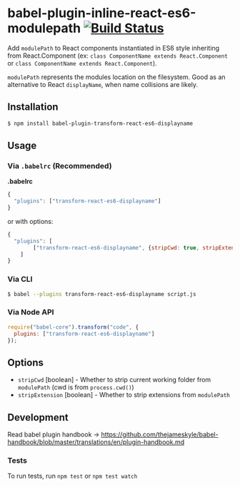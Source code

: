 # babel-plugin-inline-react-es6-modulepath [![Build Status](https://travis-ci.org/KijijiCA/babel-plugin-inline-react-es6-modulepath.svg?branch=master)](https://travis-ci.org/KijijiCA/babel-plugin-inline-react-es6-modulepath)

Add `modulePath` to React components instantiated in ES6 style inheriting from React.Component (ex: `class ComponentName extends React.Component` or `class ComponentName extends React.Component`).

`modulePath` represents the modules location on the filesystem. Good as an alternative to React `displayName`, when name collisions are likely.

## Installation

```sh
$ npm install babel-plugin-transform-react-es6-displayname
```

## Usage

### Via `.babelrc` (Recommended)

**.babelrc**

```js
{
  "plugins": ["transform-react-es6-displayname"]
}
```

or with options:

```js
{
  "plugins": [
        ["transform-react-es6-displayname", {stripCwd: true, stripExtension: true}]
    ]
}
```

### Via CLI

```sh
$ babel --plugins transform-react-es6-displayname script.js
```

### Via Node API

```javascript
require("babel-core").transform("code", {
  plugins: ["transform-react-es6-displayname"]
});
```

## Options
- `stripCwd` [boolean] - Whether to strip current working folder from `modulePath` (cwd is from `process.cwd()`)
- `stripExtension` [boolean] - Whether to strip extensions from `modulePath`

## Development

Read babel plugin handbook -> https://github.com/thejameskyle/babel-handbook/blob/master/translations/en/plugin-handbook.md

### Tests
To run tests, run `npm test` or `npm test watch`
